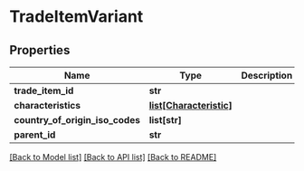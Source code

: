 # TradeItemVariant

## Properties
Name | Type | Description | Notes
------------ | ------------- | ------------- | -------------
**trade_item_id** | **str** |  | 
**characteristics** | [**list[Characteristic]**](Characteristic.md) |  | 
**country_of_origin_iso_codes** | **list[str]** |  | [optional] 
**parent_id** | **str** |  | 

[[Back to Model list]](../README.md#documentation-for-models) [[Back to API list]](../README.md#documentation-for-api-endpoints) [[Back to README]](../README.md)

